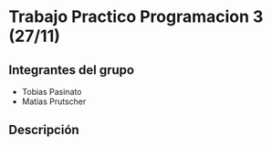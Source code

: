 # Trabajo Practico Programacion 3 (27/11)

## Integrantes del grupo

- Tobias Pasinato
- Matias Prutscher

## Descripción


